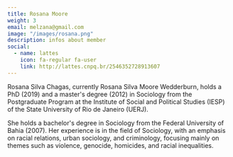 ```yaml
---
title: Rosana Moore
weight: 3
email: melzana@gmail.com 
image: "/images/rosana.png"
description: infos about member
social:
  - name: lattes
    icon: fa-regular fa-user
    link: http://lattes.cnpq.br/2546352728913607
---
```


Rosana Silva Chagas, currently Rosana Silva Moore Wedderburn, holds a PhD (2019) and a master's degree (2012) in Sociology from the Postgraduate Program at the Institute of Social and Political Studies (IESP) of the State University of Rio de Janeiro (UERJ).

She holds a bachelor's degree in Sociology from the Federal University of Bahia (2007). Her experience is in the field of Sociology, with an emphasis on racial relations, urban sociology, and criminology, focusing mainly on themes such as violence, genocide, homicides, and racial inequalities.
